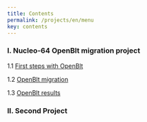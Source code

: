 ```yaml
---
title: Contents
permalink: /projects/en/menu
key: contents   
---
```

###  I. Nucleo-64 OpenBlt  migration project
   1.1 [First steps with OpenBlt](https://razielgdn.github.io/risingembedded/projects/en/openblt-start)

   1.2 [OpenBlt migration](https://razielgdn.github.io/risingembedded/projects/en/open-blt) 

   1.3 [OpenBlt results](https://razielgdn.github.io/risingembedded/projects/en/openblt-results) 

### II. Second Project

